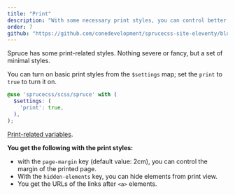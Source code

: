 ```yaml
---
title: "Print"
description: "With some necessary print styles, you can control better your print view with Spruce CSS framework."
order: 7
github: "https://github.com/conedevelopment/sprucecss-site-eleventy/blob/main/src/docs/getting-started/print.md"
---
```


<p class="lead">Spruce has some print-related styles. Nothing severe or fancy, but a set of minimal styles.</p>

You can turn on basic print styles from the `$settings` map; set the `print` to `true` to turn it on.

```scss
@use 'sprucecss/scss/spruce' with (
  $settings: (
    'print': true,
  ),
);
```

[Print-related variables](/docs/sass/variables#print).

**You get the following with the print styles:**

- with the `page-margin` key (default value: 2cm), you can control the margin of the printed page.
- With the `hidden-elements` key, you can hide elements from print view.
- You get the URLs of the links after `<a>` elements.
